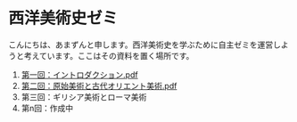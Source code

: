 # 西洋美術史ゼミ

こんにちは、あまずんと申します。西洋美術史を学ぶために自主ゼミを運営しようと考えています。ここはその資料を置く場所です。<br>

1. [第一回：イントロダクション.pdf](https://github.com/amazuun/Art_of_Europe/files/7808061/default.pdf)
2. [第二回：原始美術と古代オリエント美術.pdf](https://github.com/amazuun/Art_of_Europe/files/7809513/default.pdf)
3. 第三回：ギリシア美術とローマ美術
4. 第n回：作成中
